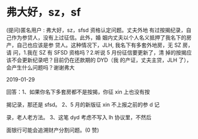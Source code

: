 # 弗大好，sz，sf

(提问)匿名用户 : 弗大好，sz，sfsd 资格认定问题。丈夫外地 有过按揭纪录，自己作为参贷人，没有上过征信。此外，婚 姻内丈夫以个人名义抵押了我名下的房产，自己也应该是参 贷人。这种情况下，JLH, 我名下有多套外地房，无 SZ 房，请 问，1.我在 SZ 有 SFSD 资格吗？2.听说 5 月份征信要更新了，清 掉的按揭应该不会更新纪录吧？目前仍在还款期的 DYD（我 的产证，丈夫主贷，JLH 了），会产生什么问题吗？谢谢弗大

2019-01-29

回答：1、如果你名下多套房都不是按揭，你征 xin 上也没有按

揭记录，那还是 sfsd。 2、5 月的新版征 xin 不上报之前的参 d 记

录，老人老方法。 3、这笔 dyd 考虑不写入 lh 协议里，不然后

面银行可能会追溯财产分割问题。(0 赞)